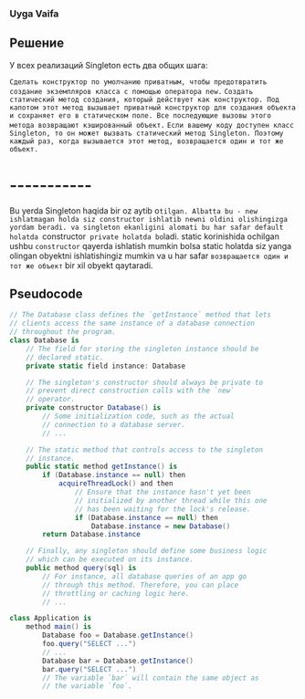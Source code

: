 ### Uyga Vaifa 

## Решение
У всех реализаций Singleton есть два общих шага:

`Сделать конструктор по умолчанию приватным, чтобы предотвратить создание экземпляров класса с помощью оператора new.`
`Создать статический метод создания, который действует как конструктор. Под капотом этот метод вызывает приватный конструктор для создания объекта и сохраняет его в статическом поле. Все последующие вызовы этого метода возвращают кэшированный объект.`
`Если вашему коду доступен класс Singleton, то он может вызвать статический метод Singleton. Поэтому каждый раз, когда вызывается этот метод, возвращается один и тот же объект.`

# -----------

Bu yerda Singleton haqida bir oz aytib o`tilgan. Albatta bu - new ishlatmagan holda siz constructor ishlatib newni oldini olishingizga yordam beradi.
va singleton ekanligini alomati bu har safar default holatda `constructor` private holatda bo`ladi.
static korinishida ochilgan ushbu `constructor` qayerda ishlatish mumkin bolsa static holatda siz yanga olingan obyektni ishlatishingiz mumkin va u har safar `возвращается один и тот же объект` bir xil obyekt qaytaradi.

## Pseudocode
<!-- In this example, the database connection class acts as a Singleton. This class doesn’t have a public constructor, so the only way to get its object is to call the getInstance method. This method caches the first created object and returns it in all subsequent calls. -->
```csharp
// The Database class defines the `getInstance` method that lets
// clients access the same instance of a database connection
// throughout the program.
class Database is
    // The field for storing the singleton instance should be
    // declared static.
    private static field instance: Database

    // The singleton's constructor should always be private to
    // prevent direct construction calls with the `new`
    // operator.
    private constructor Database() is
        // Some initialization code, such as the actual
        // connection to a database server.
        // ...

    // The static method that controls access to the singleton
    // instance.
    public static method getInstance() is
        if (Database.instance == null) then
            acquireThreadLock() and then
                // Ensure that the instance hasn't yet been
                // initialized by another thread while this one
                // has been waiting for the lock's release.
                if (Database.instance == null) then
                    Database.instance = new Database()
        return Database.instance

    // Finally, any singleton should define some business logic
    // which can be executed on its instance.
    public method query(sql) is
        // For instance, all database queries of an app go
        // through this method. Therefore, you can place
        // throttling or caching logic here.
        // ...

class Application is
    method main() is
        Database foo = Database.getInstance()
        foo.query("SELECT ...")
        // ...
        Database bar = Database.getInstance()
        bar.query("SELECT ...")
        // The variable `bar` will contain the same object as
        // the variable `foo`.
```
